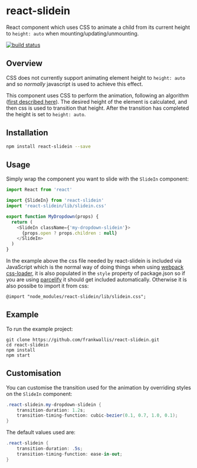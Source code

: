 react-slidein
============================
React component which uses CSS to animate a child from its current height to ```height: auto``` when mounting/updating/unmounting.

[![build status](https://secure.travis-ci.org/frankwallis/react-slidein.png?branch=master)](http://travis-ci.org/frankwallis/react-slidein)

## Overview ##

CSS does not currently support animating element height to ```height: auto``` and so *normally* javascript is used to achieve this effect.

This component uses CSS to perform the animation, following an algorithm ([first described here](http://n12v.com/css-transition-to-from-auto)). The desired height of the element is calculated, and then css is used to transition that height. After the transition has completed the height is set to ```height: auto```.

## Installation ##

```sh
npm install react-slidein --save
```

## Usage ##

Simply wrap the component you want to slide with the ```SlideIn``` component:

```js
import React from 'react'

import {SlideIn} from 'react-slidein'
import 'react-slidein/lib/slidein.css'

export function MyDropdown(props) {
  return (
    <SlideIn className={'my-dropdown-slidein'}>
      {props.open ? props.children : null}
    </SlideIn>
  )
}
```

In the example above the css file needed by react-slidein is included via JavaScript which is the normal way of doing things when using [webpack css-loader](https://github.com/webpack-contrib/css-loader), it is also populated in the ```style``` property of package.json so if you are using [parcelify](https://github.com/rotundasoftware/parcelify) it should get included automatically. Otherwise it is also possibe to import it from css:

```
@import "node_modules/react-slidein/lib/slidein.css";
```

## Example ##

To run the example project:
```
git clone https://github.com/frankwallis/react-slidein.git
cd react-slidein
npm install
npm start
```

## Customisation ##

You can customise the transition used for the animation by overriding styles on the ```SlideIn``` component:

```cs
.react-slidein.my-dropdown-slidein {
    transition-duration: 1.2s;
    transition-timing-function: cubic-bezier(0.1, 0.7, 1.0, 0.1);
}
```

The default values used are:

```cs
.react-slidein {
    transition-duration: .5s;
    transition-timing-function: ease-in-out;
}
```
